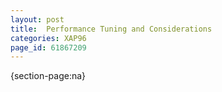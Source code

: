 ```yaml
---
layout: post
title:  Performance Tuning and Considerations
categories: XAP96
page_id: 61867209
---
```


{section-page:na}
